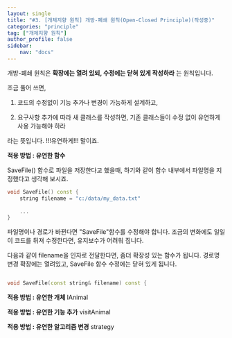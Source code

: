 ```yaml
---
layout: single
title: "#3. [개체지향 원칙] 개방-폐쇄 원칙(Open-Closed Principle)(작성중)"
categories: "principle"
tag: ["개체지향 원칙"]
author_profile: false
sidebar: 
    nav: "docs"
---
```


개방-폐쇄 원칙은 **확장에는 열려 있되, 수정에는 닫혀 있게 작성하라** 는 원칙입니다. 

조금 풀어 쓰면,

1. 코드의 수정없이 기능 추가나 변경이 가능하게 설계하고,

3. 요구사항 추가에 따라 새 클래스를 작성하면, 기존 클래스들이 수정 없이 유연하게 사용 가능해야 하라

라는 뜻입니다. !!!유연하게!!! 말이죠.

**적용 방법 : 유연한 함수**

SaveFile() 함수로 파일을 저장한다고 했을때, 하기와 같이 함수 내부에서 파일명을 지정했다고 생각해 보시죠.

```cpp
void SaveFile() const {
    string filename = "c:/data/my_data.txt"
    
    ...
}
```

파일명이나 경로가 바뀐다면 "SaveFile"함수를 수정해야 합니다. 조금의 변화에도 일일이 코드를 뒤져 수정한다면, 유지보수가 어려워 집니다.

다음과 같이 filename을 인자로 전달한다면, 좀더 확장성 있는 함수가 됩니다.
경로명 변경 확장에는 열려있고, SaveFile 함수 수정에는 닫혀 있게 됩니다.

```cpp

void SaveFile(const string& filename) const {

```

**적용 방법 : 유연한 개체**
IAnimal

**적용 방법 : 유연한 기능 추가**
visitAnimal

**적용 방법 : 유연한 알고리즘 변경**
strategy

